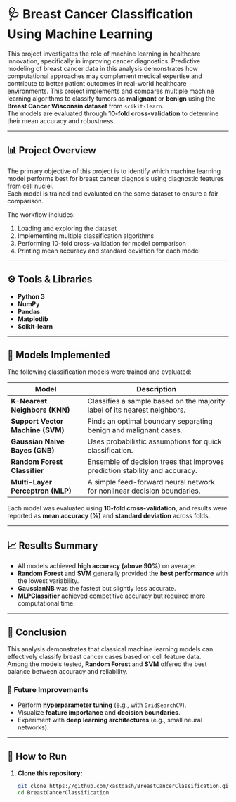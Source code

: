 # 🩺 Breast Cancer Classification Using Machine Learning

This project investigates the role of machine learning in healthcare innovation, specifically in improving cancer diagnostics. Predictive modeling of breast cancer data in this analysis demonstrates how computational approaches may complement medical expertise and contribute to better patient outcomes in real-world healthcare environments.
This project implements and compares multiple machine learning algorithms to classify tumors as **malignant** or **benign** using the **Breast Cancer Wisconsin dataset** from `scikit-learn`.  
The models are evaluated through **10-fold cross-validation** to determine their mean accuracy and robustness.

---

## 📊 Project Overview

The primary objective of this project is to identify which machine learning model performs best for breast cancer diagnosis using diagnostic features from cell nuclei.  
Each model is trained and evaluated on the same dataset to ensure a fair comparison.

The workflow includes:
1. Loading and exploring the dataset  
2. Implementing multiple classification algorithms  
3. Performing 10-fold cross-validation for model comparison  
4. Printing mean accuracy and standard deviation for each model  

---

## ⚙️ Tools & Libraries

- **Python 3**
- **NumPy**
- **Pandas**
- **Matplotlib**
- **Scikit-learn**

---

## 🧠 Models Implemented

The following classification models were trained and evaluated:

| Model | Description |
|--------|--------------|
| **K-Nearest Neighbors (KNN)** | Classifies a sample based on the majority label of its nearest neighbors. |
| **Support Vector Machine (SVM)** | Finds an optimal boundary separating benign and malignant cases. |
| **Gaussian Naive Bayes (GNB)** | Uses probabilistic assumptions for quick classification. |
| **Random Forest Classifier** | Ensemble of decision trees that improves prediction stability and accuracy. |
| **Multi-Layer Perceptron (MLP)** | A simple feed-forward neural network for nonlinear decision boundaries. |

Each model was evaluated using **10-fold cross-validation**, and results were reported as **mean accuracy (%)** and **standard deviation** across folds.

---

## 📈 Results Summary

- All models achieved **high accuracy (above 90%)** on average.  
- **Random Forest** and **SVM** generally provided the **best performance** with the lowest variability.  
- **GaussianNB** was the fastest but slightly less accurate.  
- **MLPClassifier** achieved competitive accuracy but required more computational time.

---

## 🏁 Conclusion

This analysis demonstrates that classical machine learning models can effectively classify breast cancer cases based on cell feature data.  
Among the models tested, **Random Forest** and **SVM** offered the best balance between accuracy and reliability.

### 🔮 Future Improvements
- Perform **hyperparameter tuning** (e.g., with `GridSearchCV`).  
- Visualize **feature importance** and **decision boundaries**.  
- Experiment with **deep learning architectures** (e.g., small neural networks).  

---

## 🚀 How to Run

1. **Clone this repository:**
   ```bash
   git clone https://github.com/kastdash/BreastCancerClassification.git
   cd BreastCancerClassification

